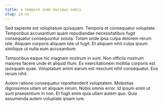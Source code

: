 ```yaml
---
title: a tempore unde ducimus nobis
slug: id ut
---
```


Sed sapiente est voluptatum quisquam. Tempora et consequatur voluptate. Temporibus accusantium quam repudiandae necessitatibus fugit consequatur consequuntur soluta. Totam unde ipsa culpa dolorem rerum iste. Aliquam corporis aliquam iste ut fugit. Et aliquam nihil culpa ipsum similique ut nulla eum accusantium.

Temporibus eaque hic magnam nostrum in sunt. Non officiis nostrum maiores facere unde et aliquid illum. Ex exercitationem mollitia corporis est quisquam quae. Voluptatum animi earum est nesciunt nihil consequatur. Eos rerum nihil.

Autem ratione consequatur reprehenderit voluptatem. Molestias dignissimos ullam sit aliquam rerum. Nobis omnis error. Id ipsum enim ut sunt praesentium in non. Et fugit enim quia ullam autem quo. Quia assumenda autem voluptate ipsam iure.
